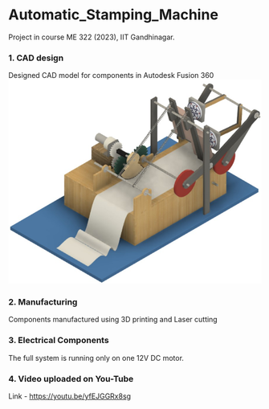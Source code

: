 # Automatic_Stamping_Machine
Project in course ME 322 (2023), IIT Gandhinagar.


### 1. CAD design
Designed CAD model for components in Autodesk Fusion 360
![](Images/CAD1.jpg)
### 2. Manufacturing
Components manufactured using 3D printing and Laser cutting
### 3. Electrical Components
The full system is running only on one 12V DC motor.

### 4. Video uploaded on You-Tube 
Link - https://youtu.be/yfEJGGRx8sg 
